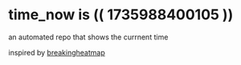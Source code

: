 # time_now is (( 1735988400105 ))

an automated repo that shows the currnent time

inspired by [breakingheatmap](https://github.com/breakingheatmap/breakingheatmap)